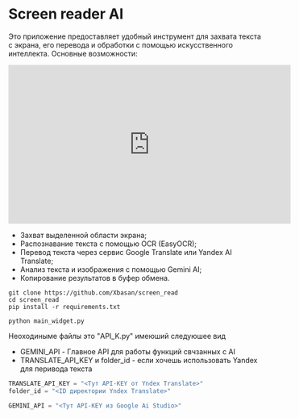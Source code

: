 # Screen reader AI

Это приложение предоставляет удобный инструмент для захвата текста с экрана, его перевода и обработки с помощью искусственного интеллекта. Основные возможности:


<iframe width="560" height="315" src="https://www.youtube.com/embed/qrER4tVXTiM" 
title="YouTube video player" frameborder="0" allowfullscreen></iframe>

- Захват выделенной области экрана;
- Распознавание текста с помощью OCR (EasyOCR);
- Перевод текста через сервис Google Translate или Yandex AI Translate;
- Анализ текста и изображения с помощью Gemini AI;
- Копирование результатов в буфер обмена.

```Shell
git clone https://github.com/Xbasan/screen_read
cd screen_read
pip install -r requirements.txt

python main_widget.py
```

Неоходиныме файлы это "API_K.py" имеюший следуюшее вид

- GEMINI_API - Главное API для работы функций свчзанных с AI
- TRANSLATE_API_KEY и folder_id - если хочешь использовать Yandex для перивода текста

```Python
TRANSLATE_API_KEY = "<Тут API-KEY от Yndex Translate>"
folder_id = "<ID директории Yndex Translate>"

GEMINI_API = "<Тут API-KEY из Google Ai Studio>"
```

